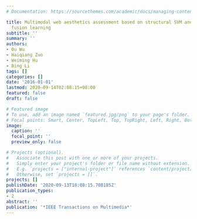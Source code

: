 ```yaml
---
# Documentation: https://sourcethemes.com/academic/docs/managing-content/

title: Multimodal web aesthetics assessment based on structural SVM and multitask
  fusion learning
subtitle: ''
summary: ''
authors:
- Ou Wu
- Haiqiang Zuo
- Weiming Hu
- Bing Li
tags: []
categories: []
date: '2016-01-01'
lastmod: 2020-09-14T02:08:15+08:00
featured: false
draft: false

# Featured image
# To use, add an image named `featured.jpg/png` to your page's folder.
# Focal points: Smart, Center, TopLeft, Top, TopRight, Left, Right, BottomLeft, Bottom, BottomRight.
image:
  caption: ''
  focal_point: ''
  preview_only: false

# Projects (optional).
#   Associate this post with one or more of your projects.
#   Simply enter your project's folder or file name without extension.
#   E.g. `projects = ["internal-project"]` references `content/project/deep-learning/index.md`.
#   Otherwise, set `projects = []`.
projects: []
publishDate: '2020-09-13T18:08:15.708185Z'
publication_types:
- 2
abstract: ''
publication: '*IEEE Transactions on Multimedia*'
---
```

